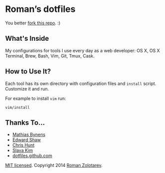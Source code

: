 # Roman’s dotfiles

You better [fork this repo](https://github.com/romanzolotarev/dotfiles/fork).
:)

## What's Inside

My configurations for tools I use every day as a web developer:
OS X, OS X Terminal, Brew, Bash, Vim, Git, Tmux, Cask.

## How to Use It?

Each tool has its own directory with configuration files
and `install` script. Customize it and run.

For example to install `vim` run:

```
vim/install
```

## Thanks To…

* [Mathias Bynens](https://github.com/mathiasbynens/dotfiles)
* [Edward Shaw](https://github.com/ntkme)
* [Chris Hunt](https://github.com/chrishunt/dot-files)
* [Slava Kim](https://github.com/slava/vimrc)
* [dotfiles.github.com](http://dotfiles.github.io/)

[MIT licensed](https://github.com/romanzolotarev/dotfiles/blob/master/LICENSE.md).
Copyright 2014 [Roman Zolotarev](http://romanzolotarev.com).